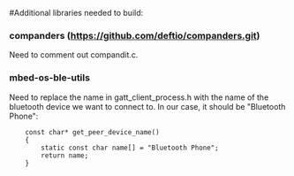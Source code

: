 #Additional libraries needed to build:

### companders (https://github.com/deftio/companders.git)
Need to comment out compandit.c.

### mbed-os-ble-utils

Need to replace the name in gatt_client_process.h with the name of the bluetooth device
we want to connect to. In our case, it should be "Bluetooth Phone":
```
    const char* get_peer_device_name()
    {
        static const char name[] = "Bluetooth Phone";
        return name;
    }
```



